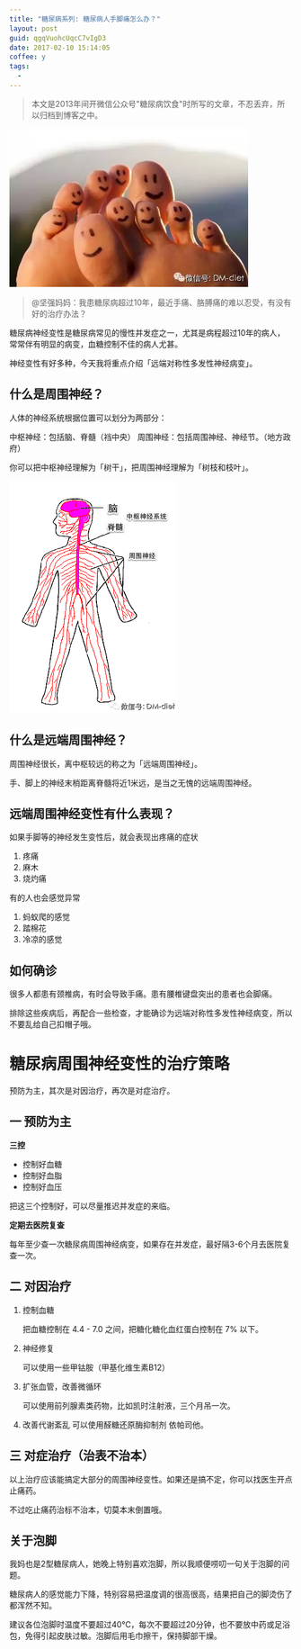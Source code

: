 ```yaml
---
title: "糖尿病系列: 糖尿病人手脚痛怎么办？"
layout: post
guid: qgqVuohcUqcC7vIgD3
date: 2017-02-10 15:14:05
coffee: y
tags:
  - 
---
```

> 本文是2013年间开微信公众号"糖尿病饮食"时所写的文章，不忍丢弃，所以归档到博客之中。

![](/media/files/2017/2017-02-10-foot.jpeg)

> @坚强妈妈：我患糖尿病超过10年，最近手痛、胳膊痛的难以忍受，有没有好的治疗办法？


糖尿病神经变性是糖尿病常见的慢性并发症之一，尤其是病程超过10年的病人，常常伴有明显的病变，血糖控制不佳的病人尤甚。

神经变性有好多种，今天我将重点介绍「远端对称性多发性神经病变」。

## 什么是周围神经？

人体的神经系统根据位置可以划分为两部分：

中枢神经：包括脑、脊髓（裆中央）
周围神经：包括周围神经、神经节。（地方政府）

你可以把中枢神经理解为「树干」，把周围神经理解为「树枝和枝叶」。

![](/media/files/2017/2017-02-10-nervous-system.png)

## 什么是远端周围神经？

周围神经很长，离中枢较远的称之为「远端周围神经」。

手、脚上的神经末梢距离脊髓将近1米远，是当之无愧的远端周围神经。

## 远端周围神经变性有什么表现？

如果手脚等的神经发生变性后，就会表现出疼痛的症状

1. 疼痛
2. 麻木
3. 烧灼痛

有的人也会感觉异常

1. 蚂蚁爬的感觉
2. 踏棉花
3. 冷凉的感觉

## 如何确诊

很多人都患有颈椎病，有时会导致手痛。患有腰椎键盘突出的患者也会脚痛。

排除这些疾病后，再配合一些检查，才能确诊为远端对称性多发性神经病变，所以不要乱给自己扣帽子哦。

# 糖尿病周围神经变性的治疗策略

预防为主，其次是对因治疗，再次是对症治疗。

## 一 预防为主

**三控**

- 控制好血糖
- 控制好血脂
- 控制好血压

把这三个控制好，可以尽量推迟并发症的来临。

**定期去医院复查**

每年至少查一次糖尿病周围神经病变，如果存在并发症，最好隔3-6个月去医院复查一次。

## 二 对因治疗

1. 控制血糖

    把血糖控制在 4.4 - 7.0 之间，把糖化糖化血红蛋白控制在 7% 以下。

2. 神经修复

    可以使用一些甲钴胺（甲基化维生素B12）

3. 扩张血管，改善微循环

    可以使用前列腺素类药物，比如凯时注射液，三个月吊一次。

4. 改善代谢紊乱
    可以使用醛糖还原酶抑制剂 依帕司他。

## 三 对症治疗（治表不治本）

以上治疗应该能搞定大部分的周围神经变性。如果还是搞不定，你可以找医生开点止痛药。

不过吃止痛药治标不治本，切莫本末倒置哦。

## 关于泡脚

我妈也是2型糖尿病人，她晚上特别喜欢泡脚，所以我顺便唠叨一句关于泡脚的问题。

糖尿病人的感觉能力下降，特别容易把温度调的很高很高，结果把自己的脚烫伤了都浑然不知。

建议各位泡脚时温度不要超过40℃，每次不要超过20分钟，也不要放中药或足浴包，免得引起皮肤过敏。泡脚后用毛巾擦干，保持脚部干燥。
